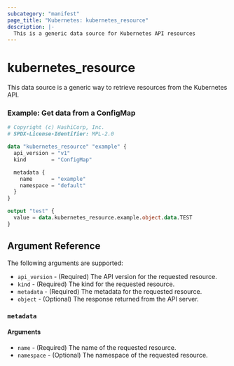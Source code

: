 ```yaml
---
subcategory: "manifest"
page_title: "Kubernetes: kubernetes_resource"
description: |-
  This is a generic data source for Kubernetes API resources
---
```


# kubernetes_resource

This data source is a generic way to retrieve resources from the Kubernetes API.

### Example: Get data from a ConfigMap

```terraform
# Copyright (c) HashiCorp, Inc.
# SPDX-License-Identifier: MPL-2.0

data "kubernetes_resource" "example" {
  api_version = "v1"
  kind        = "ConfigMap"

  metadata {
    name      = "example"
    namespace = "default"
  }
}

output "test" {
  value = data.kubernetes_resource.example.object.data.TEST
}
```

## Argument Reference

The following arguments are supported:

* `api_version` - (Required) The API version for the requested resource.
* `kind` - (Required) The kind for the requested resource.
* `metadata` - (Required) The metadata for the requested resource.
* `object` - (Optional) The response returned from the API server.

### `metadata`

#### Arguments

* `name` - (Required) The name of the requested resource.
* `namespace` - (Optional) The namespace of the requested resource.
